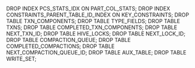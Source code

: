 DROP INDEX PCS_STATS_IDX  ON PART_COL_STATS;
DROP INDEX CONSTRAINTS_PARENT_TABLE_ID_INDEX  ON KEY_CONSTRAINTS;
DROP TABLE TXN_COMPONENTS;
DROP TABLE TYPE_FIELDS;
DROP TABLE TXNS;
DROP TABLE COMPLETED_TXN_COMPONENTS;
DROP TABLE NEXT_TXN_ID;
DROP TABLE HIVE_LOCKS;
DROP TABLE NEXT_LOCK_ID;
DROP TABLE COMPACTION_QUEUE;
DROP TABLE COMPLETED_COMPACTIONS;
DROP TABLE NEXT_COMPACTION_QUEUE_ID;
DROP TABLE AUX_TABLE;
DROP TABLE WRITE_SET;